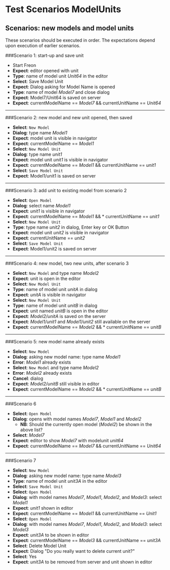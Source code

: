 # Test Scenarios ModelUnits

## Scenarios: new models and model units

These scenarios should be executed in order. The expectations depend upon execution of earlier scenarios.

###Scenario 1: start-up and save unit
* Start Freon
* **Expect**: editor opened with <unnamed> unit  
* **Type**: name of model unit *Unit64* in the editor
* **Select**: Save Model Unit
* **Expect**: Dialog asking for Model Name is opened
* **Type**: name of model *Model7* and close dialog
* **Expect**: Model7/Unit64 is saved on server
* **Expect**: currentModelName == *Model7* && currentUnitName == *Unit64*
------
###Scenario 2: new model and new unit opened, then saved
* **Select**: `New Model` 
* **Dialog**: type name *Model1*
* **Expect**: <unnamed> model unit is visible in navigator
* **Expect**: currentModelName == *Model1*
* **Select**: `New Model Unit`
* **Dialog**: type name *unit1*  
* **Expect**: model unit *unit1* is visible in navigator
* **Expect**: currentModelName == *Model1* && currentUnitName == *unit1*
* **Select**: `Save Model Unit`
* **Expect**: Model1/unit1 is saved on server
------
###Scenario 3: add unit to existing model from scenario 2
* **Select**: `Open Model`
* **Dialog**: select name *Model1*
* **Expect**: *unit1* is visible in navigator
* **Expect**: currentModelName == *Model1* && * currentUnitName == *unit1*
* **Select**: `New Model Unit`
* **Type**: type name *unit2* in dialog, Enter key or OK Button
* **Expect**: model unit *unit2* is visible in navigator
* **Expect**: currentUnitName == *unit2*
* **Select**: `Save Model Unit`
* **Expect**: Model1/unit2 is saved on server
------
###Scenario 4: new model, two new units, after scenario 3
* **Select**: `New Model` and type name *Model2*
* **Expect**: <unnamed> unit is open in the editor
* **Select**: `New Model Unit`
* **Type**: name of model unit *unitA* in dialog
* **Expect**: *unitA* is visible in navigator
* **Select**: `New Model Unit`
* **Type**: name of model unit *unitB* in dialog
* **Expect**: unit named *unitB* is open in the editor
* **Expect**: *Model2/unitA* is saved on the server
* **Expect**: *Model1/unit1* and *Model1/unit2* still available on the server
* **Expect**: currentModelName == *Model2* && * currentUnitName == *unitB*
------
###Scenario 5: new model name already exists
* **Select**: `New Model` 
* **Dialog**: asking new model name:  type name *Model1*
* **Error**: *Model1*  already exists
* **Select**: `New Model` and type name *Model2*
* **Error**: *Model2* already exists 
* **Cancel**: dialog  
* **Expect**: *Model2/unitB* still visible in editor
* **Expect**: currentModelName == *Model2* && * currentUnitName == *unitB*
------
###Scenario 6
* **Select**: `Open Model`
* **Dialog**: opens with model names *Model7*, *Model1* and *Model2*
  * **NB**: Should the currently open model (*Model2*) be shown in the above list?
* **Select**: *Model7*
* **Expect**: editor to show *Model7* with modelunit *unit64*
* **Expect**: currentModelName == *Model7* && currentUnitName == *Unit64*
------
###Scenario 7
* **Select**: `New Model` 
* **Dialog**: asking new model name:  type name *Model3*
* **Type**: name of model unit *unit3A* in the editor
* **Select**: `Save Model Unit`
* **Select**: `Open Model`
* **Dialog**: with model names *Model7*, *Model1*, *Model2*, and *Model3*: select *Model1*
* **Expect**: *unit1* shown in editor
* **Expect**: currentModelName == *Model1* && currentUnitName == *Unit1*
* **Select**: `Open Model`
* **Dialog**: with model names *Model7*, *Model1*, *Model2*, and *Model3*: select *Model3* 
* **Expect**: *unit3A* to be shown in editor
* **Expect**: currentModelName == *Model3* && currentUnitName == *unit3A*
* **Select**: Delete Model Unit
* **Expect**: Dialog "Do you really want to delete current unit?"
* **Select**: Yes
* **Expect**: *unit3A* to be removed from server and <unnamed> unit shown in editor

